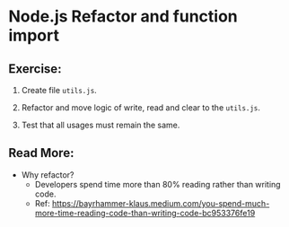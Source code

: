 # Node.js Refactor and function import

## Exercise:

1. Create file `utils.js`.

2. Refactor and move logic of write, read and clear to the `utils.js`.

3. Test that all usages must remain the same.

## Read More:

- Why refactor?
  - Developers spend time more than 80% reading rather than writing code.
  - Ref: https://bayrhammer-klaus.medium.com/you-spend-much-more-time-reading-code-than-writing-code-bc953376fe19
